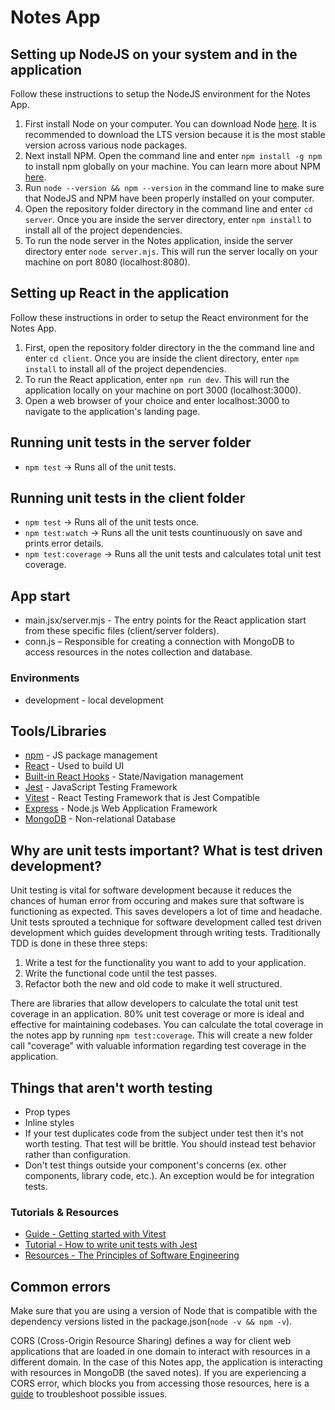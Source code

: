 # Notes App

## Setting up NodeJS on your system and in the application

Follow these instructions to setup the NodeJS environment for the Notes App.

1. First install Node on your computer. You can download Node [here](https://nodejs.org/en). It is recommended to download the LTS version because it is the most stable version across various node packages.
2. Next install NPM. Open the command line and enter `npm install -g npm` to install npm globally on your machine. You can learn more about NPM [here](https://docs.npmjs.com/about-npm).
3. Run `node --version && npm --version` in the command line to make sure that NodeJS and NPM have been properly installed on your computer.
4. Open the repository folder directory in the command line and enter `cd server`. Once you are inside the server directory, enter `npm install` to install all of the project dependencies.
5. To run the node server in the Notes application, inside the server directory enter `node server.mjs`. This will run the server locally on your machine on port 8080 (localhost:8080).

## Setting up React in the application

Follow these instructions in order to setup the React environment for the Notes App.

1. First, open the repository folder directory in the the command line and enter `cd client`. Once you are inside the client directory, enter `npm install` to install all of the project dependencies.
2. To run the React application, enter `npm run dev`. This will run the application locally on your machine on port 3000 (localhost:3000).
3. Open a web browser of your choice and enter localhost:3000 to navigate to the application's landing page.

## Running unit tests in the server folder

* `npm test` -> Runs all of the unit tests.

## Running unit tests in the client folder

* `npm test` -> Runs all of the unit tests once.
* `npm test:watch` -> Runs all the unit tests countinuously on save and prints error details.
* `npm test:coverage` -> Runs all the unit tests and calculates total unit test coverage.

## App start

* main.jsx/server.mjs - The entry points for the React application start from these specific files (client/server folders).
* conn.js – Responsible for creating a connection with MongoDB to access resources in the notes collection and database.

### Environments

* development - local development

## Tools/Libraries

* [npm](https://www.npmjs.com/) - JS package management
* [React](https://reactjs.org/) - Used to build UI
* [Built-in React Hooks](https://react.dev/reference/react/hooks) - State/Navigation management
* [Jest](https://jestjs.io/) - JavaScript Testing Framework
* [Vitest](https://vitest.dev/) - React Testing Framework that is Jest Compatible
* [Express](https://expressjs.com/) - Node.js Web Application Framework
* [MongoDB](https://www.mongodb.com/) - Non-relational Database

## Why are unit tests important? What is test driven development?

Unit testing is vital for software development because it reduces the chances of human error from occuring and makes sure that software is functioning as expected. This saves developers a lot of time and headache. Unit tests sprouted a technique for software development called test driven development which guides development through writing tests. Traditionally TDD is done in these three steps:

1. Write a test for the functionality you want to add to your application.
2. Write the functional code until the test passes.
3. Refactor both the new and old code to make it well structured.

There are libraries that allow developers to calculate the total unit test coverage in an application. 80% unit test coverage or more is ideal and effective for maintaining codebases. You can calculate the total coverage in the notes app by running `npm test:coverage`. This will create a new folder call "coverage" with valuable information regarding test coverage in the application.

## Things that aren't worth testing

* Prop types
* Inline styles
* If your test duplicates code from the subject under test then it's not worth testing. That test will be brittle. You  should instead test behavior rather than configuration.
* Don't test things outside your component's concerns (ex. other components, library code, etc.). An exception would be for integration tests.

### Tutorials & Resources

* [Guide - Getting started with Vitest](https://vitest.dev/guide/)
* [Tutorial - How to write unit tests with Jest](https://dev.to/dstrekelj/how-to-write-unit-tests-in-javascript-with-jest-2e83)
* [Resources - The Principles of Software Engineering](https://dev.to/one-beyond/the-5-principles-of-unit-testing-1p5f)

## Common errors

Make sure that you are using a version of Node that is compatible with the dependency versions listed in the package.json(`node -v && npm -v`).

CORS (Cross-Origin Resource Sharing) defines a way for client web applications that are loaded in one domain to interact with resources in a different domain. In the case of this Notes app, the application is interacting with resources in MongoDB (the saved notes). If you are experiencing a CORS error, which blocks you from accessing those resources, here is a [guide](https://medium.com/@dtkatz/3-ways-to-fix-the-cors-error-and-how-access-control-allow-origin-works-d97d55946d9) to troubleshoot possible issues.
